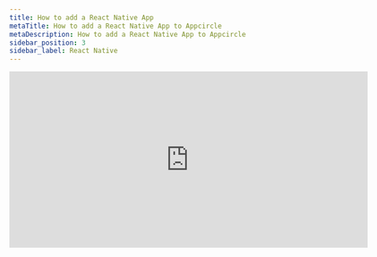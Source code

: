 ```yaml
---
title: How to add a React Native App
metaTitle: How to add a React Native App to Appcircle
metaDescription: How to add a React Native App to Appcircle
sidebar_position: 3
sidebar_label: React Native
---
```


<iframe width="640" height="315" src="https://www.youtube.com/embed/JcP1EOtuBqw" title="YouTube video player" frameborder="0" allow="accelerometer; autoplay; clipboard-write; encrypted-media; gyroscope; picture-in-picture" allowfullscreen></iframe>
